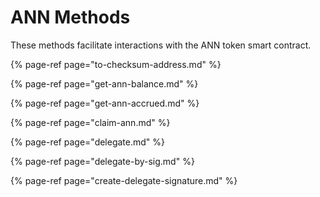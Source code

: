 # ANN Methods

These methods facilitate interactions with the ANN token smart contract.

{% page-ref page="to-checksum-address.md" %}

{% page-ref page="get-ann-balance.md" %}

{% page-ref page="get-ann-accrued.md" %}

{% page-ref page="claim-ann.md" %}

{% page-ref page="delegate.md" %}

{% page-ref page="delegate-by-sig.md" %}

{% page-ref page="create-delegate-signature.md" %}







